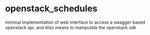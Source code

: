 # openstack_schedules
minimal implementation of web interface to access a swagger based openstack api. and Also means to manipulate the openstack sdk
